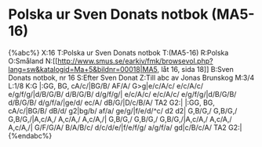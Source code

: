 # Polska ur Sven Donats notbok (MA5-16)

{%abc%}
X:16
T:Polska ur Sven Donats notbok
T:(MA5-16)
R:Polska
O:Småland
N:[[http://www.smus.se/earkiv/fmk/browsevol.php?lang=sw&katalogid=Ma+5&bildnr=00018|MA5, låt 16, sida 18]]
B:Sven Donats notbok, nr 16
S:Efter Sven Donat
Z:Till abc av Jonas Brunskog
M:3/4
L:1/8
K:G
|:GG, BG, cA/c/|BG/B/ AF/A/ G>g|e/c/A/c/ e/c/A/c/ e/g/f/g/|d/B/G/B/ d/B/G/B/ d/g/f/g/|
e/c/A/c/ e/c/A/c/ e/g/f/g/|d/B/G/B/ d/B/G/B/ d/g/f/a/|ge/d/ ec/A/ dB/G/|D/c/B/A/ TA2 G2:|
|:GG, BG, cA/c/|BG/B/ dB/d/ g2|bg/b/ af/a/ ge/g/|f/e/d/^c/ d2 d2|
G,B/G,/ G,B/G,/ G,B/G,/|A,c/A,/ A,c/A,/ A,c/A,/| G,B/G,/ G,B/G,/ G,B/G,/|A,c/A,/ A,c/A,/ A,c/A,/|
G/F/G/A/ B/A/B/c/ d/c/d/e/|f/e/f/g/ a/g/f/a/ gd|c/B/c/A/ TA2 G2:|
{%endabc%}
